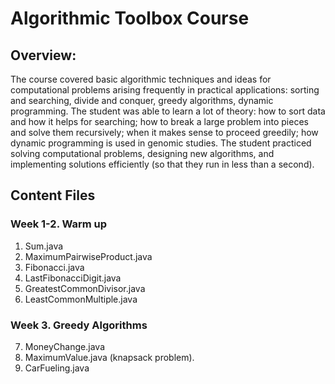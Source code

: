 # Algorithmic Toolbox Course

## Overview:
The course covered basic algorithmic techniques and ideas for computational problems arising 
frequently in practical applications: sorting and searching, divide and conquer, greedy algorithms, 
dynamic programming. The student was able to learn a lot of theory: how to sort data and how it helps 
for searching; how to break a large problem into pieces and solve them recursively; when it makes 
sense to proceed greedily; how dynamic programming is used in genomic studies. The student practiced 
solving computational problems, designing new algorithms, and implementing solutions efficiently 
(so that they run in less than a second).

## Content Files

### Week 1-2. Warm up
1. Sum.java
2. MaximumPairwiseProduct.java
3. Fibonacci.java
4. LastFibonacciDigit.java
5. GreatestCommonDivisor.java
6. LeastCommonMultiple.java

### Week 3. Greedy Algorithms
7. MoneyChange.java
8. MaximumValue.java (knapsack problem).
9. CarFueling.java

